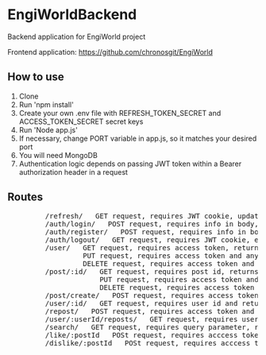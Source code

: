 # EngiWorldBackend
Backend application for EngiWorld project

Frontend application: https://github.com/chronosgit/EngiWorld

## How to use

1. Clone
2. Run 'npm install'
3. Create your own .env file with REFRESH_TOKEN_SECRET and ACCESS_TOKEN_SECRET secret keys
4. Run 'Node app.js'
5. If necessary, change PORT variable in app.js, so it matches your desired port
6. You will need MongoDB
7. Authentication logic depends on passing JWT token within a Bearer authorization header in a request

## Routes
<pre>
         /refresh/   GET request, requires JWT cookie, updates refresh token and return new JWT cookie and access token  
         /auth/login/   POST request, requires info in body, returns JWT cookie and access token  
         /auth/register/   POST request, requires info in body, returns JWT cookie, access token and creates new user  
         /auth/logout/   GET request, requires JWT cookie, empties refresh token in User model and clears cookie  
         /user/   GET request, requires access token, returns info about user, sending a request  
                  PUT request, requires access token and any new info in body, updates user info in model  
                  DELETE request, requires access token and deletes his info everywhere  
         /post/:id/   GET request, requires post id, returns post  
                      PUT request, requires access token and any new info in body, updates post info in model and returns updates post  
                      DELETE request, requires access token and deletes post's info everywhere  
         /post/create/   POST request, requires access token and info in body, creates new post  
         /user/:id/   GET request, requires user id and returns public user info  
         /repost/   POST request, requires access token and "operationType" & "postId" fields in body  
         /user/:userId/reposts/   GET request, requires user id and return all reports of user with such id  
         /search/   GET request, requires query parameter, return all users with username AND all posts with title corresponding to query param  
         /like/:postId   POSt request, requires acccess token, makes changes in user and post models info  
         /dislike/:postId   POSt request, requires acccess token, makes changes in user and post models info  
</pre>
